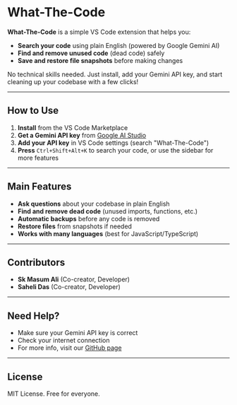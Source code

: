 
# What-The-Code

**What-The-Code** is a simple VS Code extension that helps you:

- **Search your code** using plain English (powered by Google Gemini AI)
- **Find and remove unused code** (dead code) safely
- **Save and restore file snapshots** before making changes

No technical skills needed. Just install, add your Gemini API key, and start cleaning up your codebase with a few clicks!

---

## How to Use

1. **Install** from the VS Code Marketplace
2. **Get a Gemini API key** from [Google AI Studio](https://aistudio.google.com/app/apikey)
3. **Add your API key** in VS Code settings (search "What-The-Code")
4. **Press** `Ctrl+Shift+Alt+K` to search your code, or use the sidebar for more features

---

## Main Features

- **Ask questions** about your codebase in plain English
- **Find and remove dead code** (unused imports, functions, etc.)
- **Automatic backups** before any code is removed
- **Restore files** from snapshots if needed
- **Works with many languages** (best for JavaScript/TypeScript)

---

## Contributors

- **Sk Masum Ali** (Co-creator, Developer)
- **Saheli Das** (Co-creator, Developer)

---

## Need Help?

- Make sure your Gemini API key is correct
- Check your internet connection
- For more info, visit our [GitHub page](https://github.com/insaneodyssey26/what-the-code)

---

## License

MIT License. Free for everyone.
